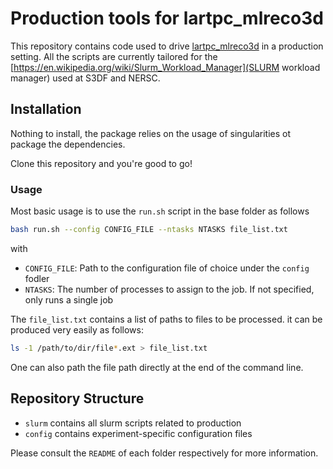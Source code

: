 # Production tools for lartpc\_mlreco3d

This repository contains code used to drive [lartpc\_mlreco3d](https://github.com/DeepLearnPhysics/lartpc_mlreco3d) in a production setting. All the scripts are currently tailored for the [https://en.wikipedia.org/wiki/Slurm_Workload_Manager](SLURM workload manager) used at S3DF and NERSC.

## Installation
Nothing to install, the package relies on the usage of singularities ot package the dependencies.

Clone this repository and you're good to go!

### Usage

Most basic usage is to use the `run.sh` script in the base folder as follows
```bash
bash run.sh --config CONFIG_FILE --ntasks NTASKS file_list.txt
```
with
- `CONFIG_FILE`: Path to the configuration file of choice under the `config` fodler
- `NTASKS`: The number of processes to assign to the job. If not specified, only runs a single job

The `file_list.txt` contains a list of paths to files to be processed. it can be produced very easily as follows:
```bash
ls -1 /path/to/dir/file*.ext > file_list.txt
```
One can also path the file path directly at the end of the command line.

## Repository Structure
* `slurm` contains all slurm scripts related to production
* `config` contains experiment-specific configuration files

Please consult the `README` of each folder respectively for more information.
